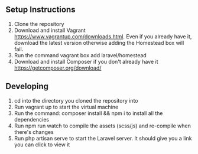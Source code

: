 
## Setup Instructions

1. Clone the repository
2. Download and install Vagrant https://www.vagrantup.com/downloads.html. Even if you already have it, download the latest version otherwise adding the Homestead box will fail.
3. Run the command vagrant box add laravel/homestead
4. Download and install Composer if you don't already have it https://getcomposer.org/download/

## Developing
1. cd into the directory you cloned the repository into
2. Run vagrant up to start the virtual machine
3. Run the command: composer install && npm i to install all the dependencies
4. Run npm run watch to compile the assets (scss/js) and re-compile when there's changes
5. Run php artisan serve to start the Laravel server. It should give you a link you can click to view it
